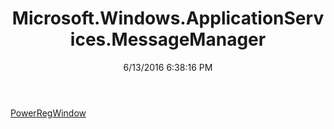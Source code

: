 ﻿---
title: Microsoft.Windows.ApplicationServices.MessageManager
date: 6/13/2016 6:38:16 PM
---

[PowerRegWindow](T-Microsoft.Windows.ApplicationServices.MessageManager.PowerRegWindow.html)
